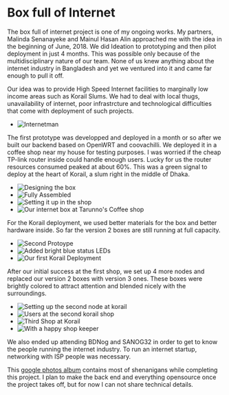 # Box full of Internet

The box full of internet project is one of my ongoing works. My partners, Malinda Senanayeke and Mainul Hasan Alin approached me with the idea in the beginning of June, 2018. We did Ideation to prototyping and then pilot deployment in just 4 months.
This was possible only because of the multidisciplinary nature of our team. None of us knew anything about the internet industry in Bangladesh and yet we ventured into it and came far enough to pull it off.

Our idea was to provide High Speed Internet facilities to marginally low income areas such as Korail Slums. We had to deal with local thugs, unavailability of internet, poor infrastrcture and technological difficulties that come with deployment of such projects.
+ ![Internetman](https://raw.githubusercontent.com/samiul-hoque/samiul-hoque.github.io/master/img/internetbox/internetman.jpg "Our lineman routing fibre Optic cables")



The first prototype was developped and deployed in a month or so after we built our backend based on OpenWRT and coovachilli. We deployed it in a coffee shop near my house for testing purposes. I was worried if the cheap TP-link router inside could handle enough users. Lucky for us the router resources consumed peaked at about 60%. This was a green signal to deploy at the heart of Korail, a slum right in the middle of Dhaka.
+ ![Designing the box](https://raw.githubusercontent.com/samiul-hoque/samiul-hoque.github.io/master/img/internetbox/first%20prototype1.jpg "Designing the box")
+ ![Fully Assembled](https://raw.githubusercontent.com/samiul-hoque/samiul-hoque.github.io/master/img/internetbox/first%20Prototype2.jpg "Fully Assembled")
+ ![Setting it up in the shop](https://raw.githubusercontent.com/samiul-hoque/samiul-hoque.github.io/master/img/internetbox/first%20prototype3.jpg "Setting it up in the shop")
+ ![Our internet box at Tarunno's Coffee shop](https://raw.githubusercontent.com/samiul-hoque/samiul-hoque.github.io/master/img/internetbox/first%20prototype4.jpg "Our internet box at Tarunno's Coffee shop")


For the Korail deployment, we used better materials for the box and better hardware inside. So far the version 2 boxes are still running at full capacity.
+ ![Second Protoype](https://raw.githubusercontent.com/samiul-hoque/samiul-hoque.github.io/master/img/internetbox/Second%20prototype1.jpg "Second Protoype")
+ ![Added bright blue status LEDs](https://raw.githubusercontent.com/samiul-hoque/samiul-hoque.github.io/master/img/internetbox/second%20prototype2.jpg "Added bright blue status LEDs")
+ ![Our first Korail Deployment](https://raw.githubusercontent.com/samiul-hoque/samiul-hoque.github.io/master/img/internetbox/second%20prototype3.jpg "Our first Korail Deployment")



After our initial success at the first shop, we set up 4 more nodes and replaced our version 2 boxes with version 3 ones. These boxes were brightly colored to attract attention and blended nicely with the surroundings.
+ ![Setting up the second node at korail](https://raw.githubusercontent.com/samiul-hoque/samiul-hoque.github.io/master/img/internetbox/third%20prototype1.jpg "Setting up the second node at korail")
+ ![Users at the second korail shop](https://raw.githubusercontent.com/samiul-hoque/samiul-hoque.github.io/master/img/internetbox/third%20prototype2.jpg "Users at the second korail shop")
+ ![Third Shop at Korail](https://raw.githubusercontent.com/samiul-hoque/samiul-hoque.github.io/master/img/internetbox/third%20prototype3.jpg "Third Shop at Korail")
+ ![With a happy shop keeper](https://raw.githubusercontent.com/samiul-hoque/samiul-hoque.github.io/master/img/internetbox/third%20prototype4.jpg "With a happy shop keeper")


We also ended up attending BDNog and SANOG32 in order to get to know the people running the internet industry. To run an internet startup, networking with ISP people was necessary. 

This [google photos album](https://photos.app.goo.gl/pTYfCvSKwTa7xr8N6) contains most of shenanigans while completing this project. I plan to make the back end and everything opensource once the project takes off, but for now I can not share technical details.